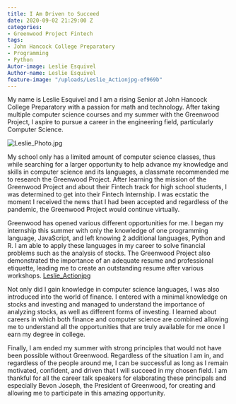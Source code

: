 ```yaml
---
title: I Am Driven to Succeed
date: 2020-09-02 21:29:00 Z
categories:
- Greenwood Project Fintech
tags:
- John Hancock College Preparatory
- Programming
- Python
Autor-image: Leslie Esquivel
Author-name: Leslie Esquivel
feature-image: "/uploads/Leslie_Actionjpg-ef969b"
---
```


My name is Leslie Esquivel and I am a rising Senior at John Hancock College Preparatory with a passion for math and technology. After taking multiple computer science courses and my summer with the Greenwood Project, I aspire to pursue a career in the engineering field, particularly Computer Science.

![Leslie_Photo.jpg](/uploads/Leslie_Photo.jpg)

My school only has a limited amount of computer science classes, thus while searching for a larger opportunity to help advance my knowledge and skills in computer science and its languages, a classmate recommended me to research the Greenwood Project. After learning the mission of the Greenwood Project and about their Fintech track for high school students,  I was determined to get into their Fintech Internship. I was ecstatic the moment I received the news that I had been accepted and regardless of the pandemic, the Greenwood Project would continue virtually. 

Greenwood has opened various different opportunities for me. I began my internship this summer with only the knowledge of one programming language, JavaScript, and left knowing 2 additional languages, Python and R. I am able to apply these languages in my career to solve financial problems such as  the analysis of stocks. The Greenwood Project also demonstrated the importance of an adequate resume and professional etiquette, leading me to create an outstanding resume after various workshops. 
[Leslie_Actionjpg](/uploads/Leslie_Actionjpg)

Not only did I gain knowledge in computer science languages, I was also introduced into the world of finance. I entered with a minimal knowledge on stocks and investing and managed to understand the importance of analyzing stocks, as well as different forms of investing. I learned about careers in which both finance and computer science are combined allowing me to understand all the opportunities that are truly available for me once I earn my degree in college. 

Finally, I am ended my summer with strong principles that would not have been possible without Greenwood. Regardless of the situation I am in, and regardless of the people around me, I can be successful as long as I remain motivated, confident, and driven that I will succeed in my chosen field. I am thankful for all the career talk speakers for elaborating these principals and especially Bevon Joseph, the President of Greenwood, for creating and allowing me to participate in this amazing opportunity.

